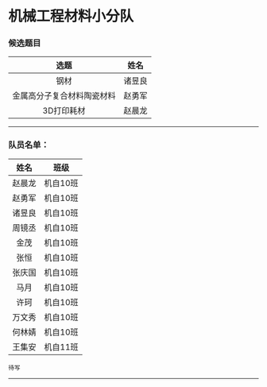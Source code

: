 # 机械工程材料小分队

### 候选题目

| 选题 | 姓名 |
|:----------:|:----------:|
|  钢材 | 	诸昱良| 
| 金属高分子复合材料陶瓷材料 | 赵勇军| 
| 3D打印耗材 | 赵晨龙| 

----------

### 队员名单：


| 姓名 | 班级 |
|:----------:|:----------:|
| 赵晨龙 | 机自10班 | 
| 赵勇军 | 机自10班 |
| 诸昱良 | 机自10班 |
| 周镜丞 | 机自10班 |
| 金茂 | 机自10班 |
| 张恒 | 机自10班 |
| 张庆国 | 机自10班 |
| 马月 | 机自10班 |
| 许珂 | 机自10班 |
| 万文秀 | 机自10班 |
| 何林婧  | 机自10班 |
| 王集安 | 机自11班 |

```
待写
```


----------

